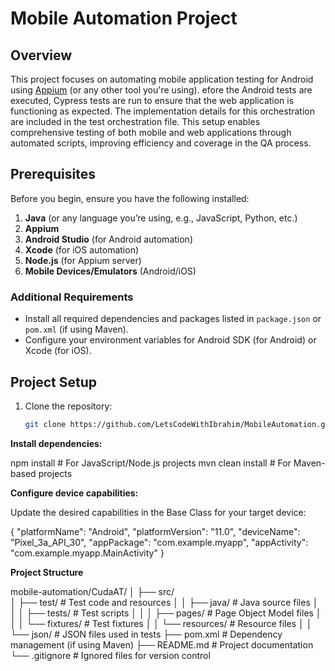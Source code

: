 # Mobile Automation Project

## Overview
This project focuses on automating mobile application testing for Android using [Appium](https://appium.io/) (or any other tool you're using). efore the Android tests are executed, Cypress tests are run to ensure that the web application is functioning as expected.
The implementation details for this orchestration are included in the test orchestration file. This setup enables comprehensive testing of both mobile and web applications through automated scripts, improving efficiency and coverage in the QA process.

## Prerequisites
Before you begin, ensure you have the following installed:

1. **Java** (or any language you’re using, e.g., JavaScript, Python, etc.)
2. **Appium** 
3. **Android Studio** (for Android automation)
4. **Xcode** (for iOS automation)
5. **Node.js** (for Appium server)
6. **Mobile Devices/Emulators** (Android/iOS)

### Additional Requirements
- Install all required dependencies and packages listed in `package.json` or `pom.xml` (if using Maven).
- Configure your environment variables for Android SDK (for Android) or Xcode (for iOS).

## Project Setup

1. Clone the repository:

   ```bash
   git clone https://github.com/LetsCodeWithIbrahim/MobileAutomation.git


**Install dependencies:**

npm install          # For JavaScript/Node.js projects
mvn clean install    # For Maven-based projects

**Configure device capabilities:**

Update the desired capabilities in the Base Class for your target device:

{
  "platformName": "Android",
  "platformVersion": "11.0",
  "deviceName": "Pixel_3a_API_30",
  "appPackage": "com.example.myapp",
  "appActivity": "com.example.myapp.MainActivity"
}

**Project Structure**

mobile-automation/CudaAT/
│
├── src/                    
│   ├── test/              # Test code and resources
│   │   ├── java/          # Java source files
│   │   │   ├── tests/     # Test scripts
│   │   │   ├── pages/     # Page Object Model files
│   │   │   └── fixtures/  # Test fixtures
│   │   └── resources/     # Resource files
│   │       └── json/      # JSON files used in tests
├── pom.xml                 # Dependency management (if using Maven)
├── README.md               # Project documentation
└── .gitignore              # Ignored files for version control
